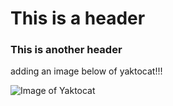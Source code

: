 # This is a header

### This is another header

adding an image below of yaktocat!!!

![Image of Yaktocat](https://octodex.github.com/images/yaktocat.png)
